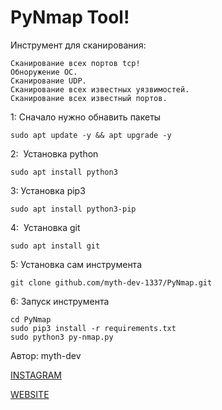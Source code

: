 # PyNmap Tool!



Инструмент для сканирования:

    Сканирование всех портов tcp!
    Обноружение ОС.
    Сканирование UDP.
    Сканирование всех известных уязвимостей.
    Сканирование всех известный портов.


1: Сначало нужно обнавить пакеты
```
sudo apt update -y && apt upgrade -y
```
2:  Установка python
```
sudo apt install python3
```
3: Установка pip3
```
sudo apt install python3-pip
```
4:  Установка git
```
sudo apt install git
```
5: Установка сам инструмента
```
git clone github.com/myth-dev-1337/PyNmap.git
```
6: Запуск инструмента
```
cd PyNmap
sudo pip3 install -r requirements.txt
sudo python3 py-nmap.py
```
Автор: myth-dev

<a href="https://www.instagram.com/hackingworld_d/" target="_blank">INSTAGRAM</a>


<a href="https://mython.uz/" target="_blank">WEBSITE</a>
